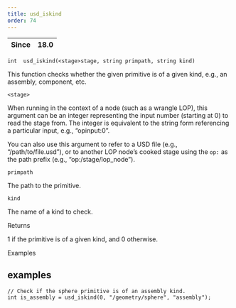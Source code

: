```yaml
---
title: usd_iskind
order: 74
---
```

| Since | 18.0 |
| --- | --- |

`int  usd_iskind(<stage>stage, string primpath, string kind)`

This function checks whether the given primitive is of a given kind, e.g., an
assembly, component, etc.

`<stage>`

When running in the context of a node (such as a wrangle LOP), this argument can be an integer representing the input number (starting at 0) to read the stage from. The integer is equivalent to the string form referencing a particular input, e.g., “opinput:0”.

You can also use this argument to refer to a USD file (e.g., “/path/to/file.usd”), or to another LOP node’s cooked stage using the `op:` as the path prefix (e.g., “op:/stage/lop_node”).

`primpath`

The path to the primitive.

`kind`

The name of a kind to check.

Returns

1 if the primitive is of a given kind, and 0 otherwise.

Examples

## examples

```vex
// Check if the sphere primitive is of an assembly kind.
int is_assembly = usd_iskind(0, "/geometry/sphere", "assembly");

```
